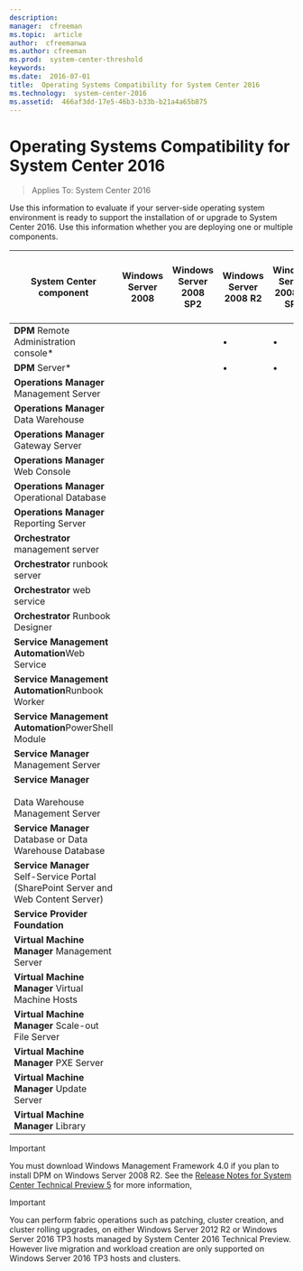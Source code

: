 ```yaml
---
description:  
manager:  cfreeman
ms.topic:  article
author:  cfreemanwa
ms.author: cfreeman
ms.prod:  system-center-threshold
keywords:  
ms.date:  2016-07-01
title:  Operating Systems Compatibility for System Center 2016
ms.technology:  system-center-2016
ms.assetid:  466af3dd-17e5-46b3-b33b-b21a4a65b875
---
```


# Operating Systems Compatibility for System Center 2016

>Applies To: System Center 2016

Use this information to evaluate if your server-side operating system environment is ready to support the installation of or upgrade to System Center 2016. Use this information whether you are deploying one or multiple components.

|System Center  component|Windows Server 2008|Windows Server 2008 SP2|Windows Server 2008 R2|Windows Server 2008 R2 SP1|Windows Server 2012 Standard, Datacenter|Windows Server 2012 R2 Standard, Datacenter|Windows Server 2016(Server with Desktop Experience)|Windows Server 2016|Windows Server 2016 Nano Server|
|----------------------------|-----------------------|---------------------------|--------------------------|------------------------------|--------------------------------------------------------------------------------|--------------------------------------------------------------------------------------|-------------------------------------------------------------------------------------------------------------|---------------------------------------------------------------------------|---------------------------------------------------------------------------------------|
|**DPM** Remote Administration console*|||&#8226;|&#8226;|&#8226;|&#8226;|&#8226;|||
|**DPM** Server*|||&#8226;|&#8226;|&#8226;|&#8226;|&#8226;|&#8226;||
|**Operations Manager** Management Server||||||&#8226;|&#8226;|||
|**Operations Manager** Data Warehouse||||||&#8226;|&#8226;|||
|**Operations Manager** Gateway Server||||||&#8226;|&#8226;|||
|**Operations Manager** Web Console||||||&#8226;|&#8226;|||
|**Operations Manager** Operational Database||||||&#8226;|&#8226;|||
|**Operations Manager** Reporting Server||||||&#8226;|&#8226;|||
|**Orchestrator** management server||||||&#8226;|&#8226;|||
|**Orchestrator** runbook server||||||&#8226;|&#8226;|||
|**Orchestrator** web service||||||&#8226;|&#8226;|||
|**Orchestrator** Runbook Designer||||||&#8226;|&#8226;|||
|**Service Management Automation**Web Service||||||&#8226;|&#8226;|&#8226;||
|**Service Management Automation**Runbook Worker||||||&#8226;|&#8226;|&#8226;||
|**Service Management Automation**PowerShell Module||||||&#8226;|&#8226;|&#8226;||
|**Service Manager** Management Server||||||&#8226;|&#8226;|||
|**Service Manager**<br /><br />Data Warehouse Management Server||||||&#8226;|&#8226;|||
|**Service Manager** Database or Data Warehouse Database||||||&#8226;|&#8226;|||
|**Service Manager** Self-Service Portal (SharePoint Server and Web Content Server)||||||&#8226;|&#8226;|||
|**Service Provider Foundation**|||||||&#8226;|&#8226;||
|**Virtual Machine Manager** Management Server|||||||&#8226;|||
|**Virtual Machine Manager** Virtual Machine Hosts||||||&#8226;|&#8226;||&#8226;|
|**Virtual Machine Manager** Scale-out File Server||||||&#8226;|&#8226;||&#8226;|
|**Virtual Machine Manager** PXE Server||||||&#8226;|&#8226;|||
|**Virtual Machine Manager** Update Server||||||&#8226;|&#8226;|||
|**Virtual Machine Manager** Library||||||&#8226;|&#8226;|||

> [!IMPORTANT]
> You must download Windows Management Framework 4.0 if you plan to install DPM on Windows Server 2008 R2. See the [Release Notes for System Center Technical Preview 5](../get-started/Release-Notes-for-System-Center-Technical-Preview-5.md) for more information,

> [!IMPORTANT]
> You can perform  fabric operations such as patching, cluster creation, and cluster rolling upgrades, on either Windows Server 2012 R2 or Windows Server 2016 TP3 hosts managed  by System Center 2016 Technical Preview. However   live migration and workload creation are only supported on Windows Server 2016 TP3 hosts and clusters.
